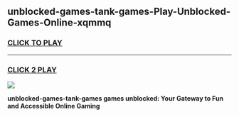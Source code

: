 
## unblocked-games-tank-games-Play-Unblocked-Games-Online-xqmmq
<h3>
<a href="https://premium76.site?title=unblocked-games-tank-games&ref=25A">CLICK TO PLAY</a></h3>
<hr>

<h3>
<a href="https://premium76.site?title=unblocked-games-tank-games&ref=25A">CLICK 2 PLAY</a>
  
</h3>

<a href="https://premium76.site?title=unblocked-games-tank-games&ref=25A"><img src="https://clearcache.store/games.png"></a>


**unblocked-games-tank-games games unblocked: Your Gateway to Fun and Accessible Online Gaming**
